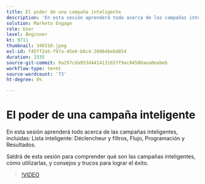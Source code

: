 ```yaml
---
title: El poder de una campaña inteligente
description: 'En esta sesión aprenderá todo acerca de las campañas inteligentes, incluyendo: Lista inteligente: Déclencheur y filtros, Flujo, Programación y Resultados.'
solution: Marketo Engage
role: User
level: Beginner
kt: 9711
thumbnail: 340310.jpeg
exl-id: f45ff2a5-f97a-45e6-b6c4-26064bebd854
duration: 3335
source-git-commit: 9a297cda953d4414131657f9ac84580aea0eabeb
workflow-type: tm+mt
source-wordcount: '73'
ht-degree: 0%

---
```


# El poder de una campaña inteligente

En esta sesión aprenderá todo acerca de las campañas inteligentes, incluidas: Lista inteligente: Déclencheur y filtros, Flujo, Programación y Resultados.

Saldrá de esta sesión para comprender qué son las campañas inteligentes, cómo utilizarlas, y consejos y trucos para lograr el éxito.

>[!VIDEO](https://video.tv.adobe.com/v/340310/?quality=12&learn=on)
